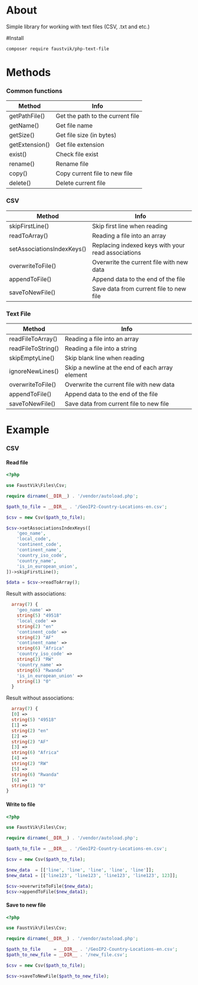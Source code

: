 # About

Simple library for working with text files (CSV, .txt and etc.)

#Install

```bash
composer require faustvik/php-text-file
```

# Methods

### Common functions

| Method         | Info                             |
|----------------|----------------------------------|
| getPathFile()  | Get the path to the current file |
| getName()      | Get file name                    |
| getSize()      | Get file size (in bytes)         |
| getExtension() | Get file extension               |
| exist()        | Check file exist                 |
| rename()       | Rename file                      |
| copy()         | Copy current file to new file    |
| delete()       | Delete current file              |

### CSV

| Method                     | Info                                               |
|----------------------------|----------------------------------------------------|
| skipFirstLine()            | Skip first line when reading                       |
| readToArray()              | Reading a file into an array                       |
| setAssociationsIndexKeys() | Replacing indexed keys with your read associations |
| overwriteToFile()          | Overwrite the current file with new data           |
| appendToFile()             | Append data to the end of the file                 |
| saveToNewFile()            | Save data from current file to new file            |

### Text File

| Method             | Info                                            |
|--------------------|-------------------------------------------------|
| readFileToArray()  | Reading a file into an array                    |
| readFileToString() | Reading a file into a string                    |
| skipEmptyLine()    | Skip blank line when reading                    |
| ignoreNewLines()   | Skip a newline at the end of each array element |
| overwriteToFile()  | Overwrite the current file with new data        |
| appendToFile()     | Append data to the end of the file              |
| saveToNewFile()    | Save data from current file to new file         |

# Example

### CSV

#### Read file

```php
<?php

use FaustVik\Files\Csv;

require dirname(__DIR__) . '/vendor/autoload.php';

$path_to_file = __DIR__ . '/GeoIP2-Country-Locations-en.csv';

$csv = new Csv($path_to_file);

$csv->setAssociationsIndexKeys([
    'geo_name',
    'local_code',
    'continent_code',
    'continent_name',
    'country_iso_code',
    'country_name',
    'is_in_european_union',
])->skipFirstLine();

$data = $csv->readToArray();
```

Result with associations:

```php
  array(7) {
    'geo_name' =>
    string(5) "49518"
    'local_code' =>
    string(2) "en"
    'continent_code' =>
    string(2) "AF"
    'continent_name' =>
    string(6) "Africa"
    'country_iso_code' =>
    string(2) "RW"
    'country_name' =>
    string(6) "Rwanda"
    'is_in_european_union' =>
    string(1) "0"
  }


```

Result without associations:

```php
  array(7) {
  [0] =>
  string(5) "49518"
  [1] =>
  string(2) "en"
  [2] =>
  string(2) "AF"
  [3] =>
  string(6) "Africa"
  [4] =>
  string(2) "RW"
  [5] =>
  string(6) "Rwanda"
  [6] =>
  string(1) "0"
}

```

#### Write to file

```php
<?php

use FaustVik\Files\Csv;

require dirname(__DIR__) . '/vendor/autoload.php';

$path_to_file = __DIR__ . '/GeoIP2-Country-Locations-en.csv';

$csv = new Csv($path_to_file);

$new_data  = [['line', 'line', 'line', 'line', 'line']];
$new_data1 = [['line123', 'line123', 'line123', 'line123', 123]];

$csv->overwriteToFile($new_data);
$csv->appendToFile($new_data1);
```

#### Save to new file

```php
<?php

use FaustVik\Files\Csv;

require dirname(__DIR__) . '/vendor/autoload.php';

$path_to_file     = __DIR__ . '/GeoIP2-Country-Locations-en.csv';
$path_to_new_file = __DIR__ . '/new_file.csv';

$csv = new Csv($path_to_file);

$csv->saveToNewFile($path_to_new_file);
```